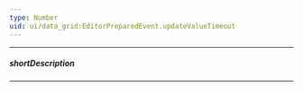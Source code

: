 ```yaml
---
type: Number
uid: ui/data_grid:EditorPreparedEvent.updateValueTimeout
---
```

---
##### shortDescription
<!-- Description goes here -->

---
<!-- Description goes here -->